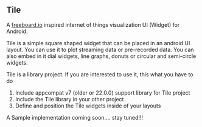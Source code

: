 

Tile
----

A [freeboard.io](https://freeboard.io/) inspired internet of things visualization UI (Widget) for Android.

Tile is a simple square shaped widget that can be placed in an android UI layout. You can use it to plot streaming data or pre-recorded data. You can also embed in it dial widgets, line graphs, donuts or circular and semi-circle widgets.

Tile is a library project. If you are interested to use it, this what you have to do

 1. Include appcompat v7 (older or 22.0.0) support library for Tile project
 2. Include the Tile library in your other project
 3. Define and position the Tile widgets inside of your layouts

A Sample implementation coming soon.... stay tuned!!!



